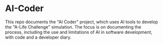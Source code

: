 # AI-Coder
This repo documents the "AI Coder" project, which uses AI tools to develop the "A-Life Challenge" simulation. The focus is on documenting the process, including the use and limitations of AI in software development, with code and a developer diary.
